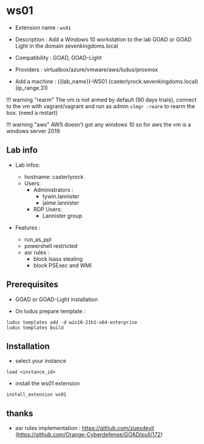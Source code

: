 # ws01

- Extension name : `ws01`
- Description : Add a Windows 10 workstation to the lab GOAD or GOAD Light in the domain sevenkingdoms.local
- Compatibility  : GOAD, GOAD-Light
- Providers : virtualbox/azure/vmware/aws/ludus/proxmox

- Add a machine  : {{lab_name}}-WS01 (casterlyrock.sevenkingdoms.local)  (ip_range.31)

!!! warning "rearm"
    The vm is not armed by default (90 days trials), connect to the vm with vagrant/vagrant and run as admin `slmgr -rearm` to rearm the box. (need a restart)

!!! warning "aws"
    AWS doesn't got any windows 10 so for aws the vm is a windows server 2019

## Lab info
- Lab infos:
    - hostname: casterlyrock 
    - Users:
        - Administrators :
            - tywin.lannister
            - jaime.lannister
        - RDP Users:
            - Lannister group

- Features :
    - run_as_ppl
    - powershell restricted
    - asr rules :
        - block lsass stealing
        - block PSExec and WMI

## Prerequisites

- GOAD or GOAD-Light installation

- On ludus prepare template :
```
ludus templates add -d win10-21h1-x64-enterprise
ludus templates build
```

## Installation

- select your instance
```
load <instance_id>
```

- install the ws01 extension
```
install_extension ws01
```

## thanks

- asr rules implementation : https://github.com/zuesdevil (https://github.com/Orange-Cyberdefense/GOAD/pull/172)